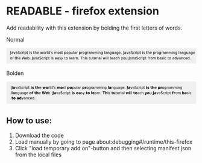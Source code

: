 # READABLE - firefox extension

Add readability with this extension by bolding the first letters of words.

Normal

![nomal look](./documents/text_normal.png)

Bolden

![Bold look](./documents/text_bolden.png)

## How to use:

1. Download the code
2. Load manually by going to page about:debugging#/runtime/this-firefox
3. Click "load temporary add on"-button and then selecting manifest.json from the local files
